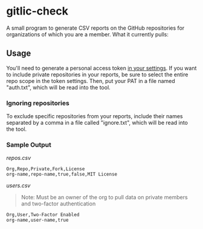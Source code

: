 # gitlic-check
A small program to generate CSV reports on the GitHub repositories for organizations of which you are a member. What it currently pulls:

## Usage
You'll need to generate a personal access token [in your settings](https://github.com/settings/applications#personal-access-tokens). If you want to include private repositories in your reports, be sure to select the entire repo scope in the token settings. Then, put your PAT in a file named "auth.txt", which will be read into the tool.

### Ignoring repositories
To exclude specific repositories from your reports, include their names separated by a comma in a file called "ignore.txt", which will be read into the tool.

### Sample Output
_repos.csv_
```
Org,Repo,Private,Fork,License 
org-name,repo-name,true,false,MIT License
```

_users.csv_
>Note: Must be an owner of the org to pull data on private members and two-factor authentication
```
Org,User,Two-Factor Enabled
org-name,user-name,true
```
